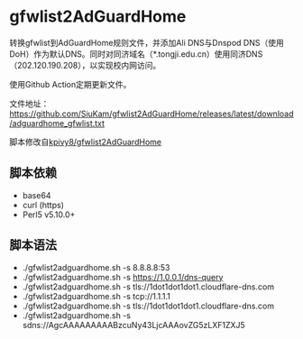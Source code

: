 # gfwlist2AdGuardHome
转换gfwlist到AdGuardHome规则文件，并添加Ali DNS与Dnspod DNS（使用DoH）作为默认DNS。同时对同济域名（*.tongji.edu.cn）使用同济DNS（202.120.190.208），以实现校内网访问。

使用Github Action定期更新文件。

文件地址：https://github.com/SiuKam/gfwlist2AdGuardHome/releases/latest/download/adguardhome_gfwlist.txt

脚本修改自[kpivy8/gfwlist2AdGuardHome](https://github.com/kpivy8/gfwlist2AdGuardHome)


## 脚本依赖
- base64
- curl (https)
- Perl5 v5.10.0+

## 脚本语法
- ./gfwlist2adguardhome.sh -s 8.8.8.8:53
- ./gfwlist2adguardhome.sh -s https://1.0.0.1/dns-query
- ./gfwlist2adguardhome.sh -s tls://1dot1dot1dot1.cloudflare-dns.com
- ./gfwlist2adguardhome.sh -s tcp://1.1.1.1
- ./gfwlist2adguardhome.sh -s tls://1dot1dot1dot1.cloudflare-dns.com
- ./gfwlist2adguardhome.sh -s sdns://AgcAAAAAAAAABzcuNy43LjcAAAovZG5zLXF1ZXJ5


